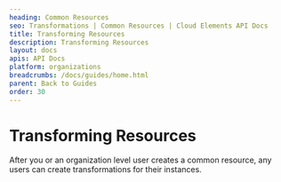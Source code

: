 ```yaml
---
heading: Common Resources
seo: Transformations | Common Resources | Cloud Elements API Docs
title: Transforming Resources
description: Transforming Resources
layout: docs
apis: API Docs
platform: organizations
breadcrumbs: /docs/guides/home.html
parent: Back to Guides
order: 30
---
```


# Transforming Resources

After you or an organization level user creates a common resource, any users can create transformations for their instances.
